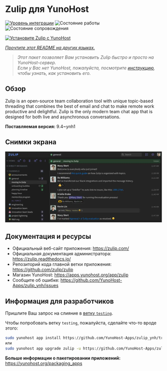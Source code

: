 <!--
Важно: этот README был автоматически сгенерирован <https://github.com/YunoHost/apps/tree/master/tools/readme_generator>
Он НЕ ДОЛЖЕН редактироваться вручную.
-->

# Zulip для YunoHost

[![Уровень интеграции](https://apps.yunohost.org/badge/integration/zulip)](https://ci-apps.yunohost.org/ci/apps/zulip/)
![Состояние работы](https://apps.yunohost.org/badge/state/zulip)
![Состояние сопровождения](https://apps.yunohost.org/badge/maintained/zulip)

[![Установите Zulip с YunoHost](https://install-app.yunohost.org/install-with-yunohost.svg)](https://install-app.yunohost.org/?app=zulip)

*[Прочтите этот README на других языках.](./ALL_README.md)*

> *Этот пакет позволяет Вам установить Zulip быстро и просто на YunoHost-сервер.*  
> *Если у Вас нет YunoHost, пожалуйста, посмотрите [инструкцию](https://yunohost.org/install), чтобы узнать, как установить его.*

## Обзор

Zulip is an open-source team collaboration tool with unique topic-based threading that combines the best of email and chat to make remote work productive and delightful. Zulip is the only modern team chat app that is designed for both live and asynchronous conversations.

**Поставляемая версия:** 9.4~ynh1

## Снимки экрана

![Снимок экрана Zulip](./doc/screenshots/screenshot.webp)

## Документация и ресурсы

- Официальный веб-сайт приложения: <https://zulip.com/>
- Официальная документация администратора: <https://zulip.readthedocs.io/>
- Репозиторий кода главной ветки приложения: <https://github.com/zulip/zulip>
- Магазин YunoHost: <https://apps.yunohost.org/app/zulip>
- Сообщите об ошибке: <https://github.com/YunoHost-Apps/zulip_ynh/issues>

## Информация для разработчиков

Пришлите Ваш запрос на слияние в [ветку `testing`](https://github.com/YunoHost-Apps/zulip_ynh/tree/testing).

Чтобы попробовать ветку `testing`, пожалуйста, сделайте что-то вроде этого:

```bash
sudo yunohost app install https://github.com/YunoHost-Apps/zulip_ynh/tree/testing --debug
или
sudo yunohost app upgrade zulip -u https://github.com/YunoHost-Apps/zulip_ynh/tree/testing --debug
```

**Больше информации о пакетировании приложений:** <https://yunohost.org/packaging_apps>
